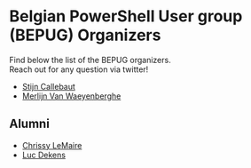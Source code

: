 # Belgian PowerShell User group (BEPUG) Organizers

Find below the list of the BEPUG organizers.  
Reach out for any question via twitter!

* [Stijn Callebaut](https://twitter.com/stijnca)
* [Merlijn Van Waeyenberghe](https://twitter.com/MerlinFromBE)

## Alumni

* [Chrissy LeMaire](https://twitter.com/cl)
* [Luc Dekens](https://twitter.com/LucD22)
